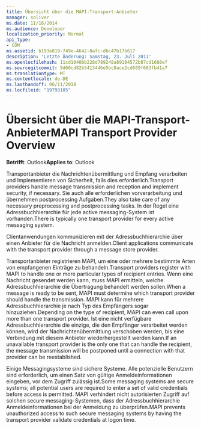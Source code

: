 ```yaml
---
title: Übersicht über die MAPI-Transport-Anbieter
manager: soliver
ms.date: 11/16/2014
ms.audience: Developer
localization_priority: Normal
api_type:
- COM
ms.assetid: b193e819-749e-4642-8afc-dbc47b17b617
description: 'Letzte Änderung: Samstag, 23. Juli 2011'
ms.openlocfilehash: 11cd1040bb228d789248a89184572b87cd1688ef
ms.sourcegitcommit: 9d60cd82b5413446e5bc8ace2cd689f683fb41a7
ms.translationtype: MT
ms.contentlocale: de-DE
ms.lasthandoff: 06/11/2018
ms.locfileid: "19793105"
---
```

# <a name="mapi-transport-provider-overview"></a><span data-ttu-id="6e833-103">Übersicht über die MAPI-Transport-Anbieter</span><span class="sxs-lookup"><span data-stu-id="6e833-103">MAPI Transport Provider Overview</span></span>

  
  
<span data-ttu-id="6e833-104">**Betrifft**: Outlook</span><span class="sxs-lookup"><span data-stu-id="6e833-104">**Applies to**: Outlook</span></span> 
  
<span data-ttu-id="6e833-105">Transportanbieter die Nachrichtenübermittlung und Empfang verarbeiten und Implementieren von Sicherheit, falls dies erforderlich.</span><span class="sxs-lookup"><span data-stu-id="6e833-105">Transport providers handle message transmission and reception and implement security, if necessary.</span></span> <span data-ttu-id="6e833-106">Sie auch alle erforderlichen vorverarbeitung und übernehmen postprocessing Aufgaben.</span><span class="sxs-lookup"><span data-stu-id="6e833-106">They also take care of any necessary preprocessing and postprocessing tasks.</span></span> <span data-ttu-id="6e833-107">In der Regel eine Adressbuchhierarchie für jede active messaging-System ist vorhanden.</span><span class="sxs-lookup"><span data-stu-id="6e833-107">There is typically one transport provider for every active messaging system.</span></span>
  
<span data-ttu-id="6e833-108">Clientanwendungen kommunizieren mit der Adressbuchhierarchie über einen Anbieter für die Nachricht anmelden.</span><span class="sxs-lookup"><span data-stu-id="6e833-108">Client applications communicate with the transport provider through a message store provider.</span></span> 
  
<span data-ttu-id="6e833-109">Transportanbieter registrieren MAPI, um eine oder mehrere bestimmte Arten von empfangenen Einträge zu behandeln.</span><span class="sxs-lookup"><span data-stu-id="6e833-109">Transport providers register with MAPI to handle one or more particular types of recipient entries.</span></span> <span data-ttu-id="6e833-110">Wenn eine Nachricht gesendet werden kann, muss MAPI ermitteln, welche Adressbuchhierarchie die Übertragung behandelt werden sollen.</span><span class="sxs-lookup"><span data-stu-id="6e833-110">When a message is ready to be sent, MAPI must determine which transport provider should handle the transmission.</span></span> <span data-ttu-id="6e833-111">MAPI kann für mehrere Adressbuchhierarchie je nach Typ des Empfängers sogar hinzuziehen.</span><span class="sxs-lookup"><span data-stu-id="6e833-111">Depending on the type of recipient, MAPI can even call upon more than one transport provider.</span></span> <span data-ttu-id="6e833-112">Ist eine nicht verfügbare Adressbuchhierarchie die einzige, die den Empfänger verarbeitet werden können, wird der Nachrichtenübermittlung verschoben werden, bis eine Verbindung mit diesem Anbieter wiederhergestellt werden kann.</span><span class="sxs-lookup"><span data-stu-id="6e833-112">If an unavailable transport provider is the only one that can handle the recipient, the message transmission will be postponed until a connection with that provider can be reestablished.</span></span>
  
<span data-ttu-id="6e833-113">Einige Messagingsysteme sind sichere Systeme. Alle potenzielle Benutzern sind erforderlich, um einen Satz von gültige Anmeldeinformationen eingeben, vor dem Zugriff zulässig ist.</span><span class="sxs-lookup"><span data-stu-id="6e833-113">Some messaging systems are secure systems; all potential users are required to enter a set of valid credentials before access is permitted.</span></span> <span data-ttu-id="6e833-114">MAPI verhindert nicht autorisierten Zugriff auf solchen secure messaging-Systemen, dass der Adressbuchhierarchie Anmeldeinformationen bei der Anmeldung zu überprüfen.</span><span class="sxs-lookup"><span data-stu-id="6e833-114">MAPI prevents unauthorized access to such secure messaging systems by having the transport provider validate credentials at logon time.</span></span> 
  

